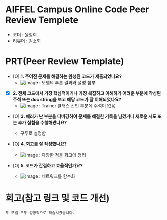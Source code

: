 # AIFFEL Campus Online Code Peer Review Templete
- 코더 : 윤철희
- 리뷰어 : 김소희


# PRT(Peer Review Template)
- [O]  **1. 주어진 문제를 해결하는 완성된 코드가 제출되었나요?**
    - ![image](https://github.com/user-attachments/assets/ad29716b-b7c7-4096-b63a-2654bed1c3d6) : 모델의 추론 결과와 설명 첨부

    
- [X]  **2. 전체 코드에서 가장 핵심적이거나 가장 복잡하고 이해하기 어려운 부분에 작성된 
주석 또는 doc string을 보고 해당 코드가 잘 이해되었나요?**
    - ![image](https://github.com/user-attachments/assets/4e4a9970-f12b-47f3-9fe0-f031456fa022) : Trainer 클래스 선언 부분에 주석이 없음

        
- [O]  **3. 에러가 난 부분을 디버깅하여 문제를 해결한 기록을 남겼거나
새로운 시도 또는 추가 실험을 수행해봤나요?**
    - 구두로 설명함
        
- [O]  **4. 회고를 잘 작성했나요?**
    - ![image](https://github.com/user-attachments/assets/801f2873-90d4-48df-be01-41459118045f) : 다양한 점을 회고에 정리

        
- [O]  **5. 코드가 간결하고 효율적인가요?**
    - ![image](https://github.com/user-attachments/assets/873f5fea-49ee-4f19-b4ba-88399f2a46f5) : 네트워크를 함수화



# 회고(참고 링크 및 코드 개선)
```
두 모델 모두 성공적으로 학습시켰습니다.
```
